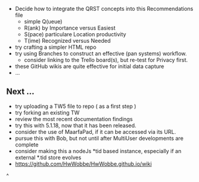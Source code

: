 * Decide how to integrate the QRST concepts into this Recommendations file
  * simple Q(ueue)
  * R(ank) by Importance versus Easiest
  * S(pace) particulare Location productivity
  * T(ime) Recognized versus Needed 
* try crafting a simpler HTML repo
* try using Branches to construct an effective (pan systems) workflow.
  * consider linking to the Trello board(s), but re-test for Privacy first.
* these GitHub wikis are quite effective for initial data capture
* ...
<h2> Next ...</h2>

* try uploading a TW5 file to repo ( as a first step )
* try forking an existing TW
* review the most recent documentation findings
* try this with 5.1.18, now that it has been released.
* consider the use of MaarfaPad, if it can be accessed via its URL.
* pursue this with Bob, but not until after MultiUser developments are complete
* consider making this a nodeJs *tid based instance, especially if an external *.tid store evolves
* https://github.com/HwWobbe/HwWobbe.github.io/wiki

^
